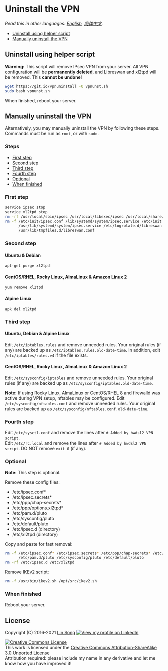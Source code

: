 # Uninstall the VPN

*Read this in other languages: [English](uninstall.md), [简体中文](uninstall-zh.md).*

* [Uninstall using helper script](#uninstall-using-helper-script)
* [Manually uninstall the VPN](#manually-uninstall-the-vpn)

## Uninstall using helper script

**Warning:** This script will remove IPsec VPN from your server. All VPN configuration will be **permanently deleted**, and Libreswan and xl2tpd will be removed. This **cannot be undone**!

```bash
wget https://git.io/vpnuninstall -O vpnunst.sh
sudo bash vpnunst.sh
```

When finished, reboot your server.

## Manually uninstall the VPN

Alternatively, you may manually uninstall the VPN by following these steps. Commands must be run as `root`, or with `sudo`.

### Steps

* [First step](#first-step)
* [Second step](#second-step)
* [Third step](#third-step)
* [Fourth step](#fourth-step)
* [Optional](#optional)
* [When finished](#when-finished)

### First step

```bash
service ipsec stop
service xl2tpd stop
rm -rf /usr/local/sbin/ipsec /usr/local/libexec/ipsec /usr/local/share/doc/libreswan
rm -f /etc/init/ipsec.conf /lib/systemd/system/ipsec.service /etc/init.d/ipsec \
      /usr/lib/systemd/system/ipsec.service /etc/logrotate.d/libreswan \
      /usr/lib/tmpfiles.d/libreswan.conf
```

### Second step

#### Ubuntu & Debian

`apt-get purge xl2tpd`

#### CentOS/RHEL, Rocky Linux, AlmaLinux & Amazon Linux 2

`yum remove xl2tpd`

#### Alpine Linux

`apk del xl2tpd`

### Third step

#### Ubuntu, Debian & Alpine Linux

Edit `/etc/iptables.rules` and remove unneeded rules. Your original rules (if any) are backed up as `/etc/iptables.rules.old-date-time`. In addition, edit `/etc/iptables/rules.v4` if the file exists.   

#### CentOS/RHEL, Rocky Linux, AlmaLinux & Amazon Linux 2

Edit `/etc/sysconfig/iptables` and remove unneeded rules. Your original rules (if any) are backed up as `/etc/sysconfig/iptables.old-date-time`.

**Note:** If using Rocky Linux, AlmaLinux or CentOS/RHEL 8 and firewalld was active during VPN setup, nftables may be configured. Edit `/etc/sysconfig/nftables.conf` and remove unneeded rules. Your original rules are backed up as `/etc/sysconfig/nftables.conf.old-date-time`.

### Fourth step

Edit `/etc/sysctl.conf` and remove the lines after `# Added by hwdsl2 VPN script`.   
Edit `/etc/rc.local` and remove the lines after `# Added by hwdsl2 VPN script`. DO NOT remove `exit 0` (if any).

### Optional

**Note:** This step is optional.

Remove these config files:

* /etc/ipsec.conf*
* /etc/ipsec.secrets*
* /etc/ppp/chap-secrets*
* /etc/ppp/options.xl2tpd*
* /etc/pam.d/pluto
* /etc/sysconfig/pluto
* /etc/default/pluto
* /etc/ipsec.d (directory)
* /etc/xl2tpd (directory)

Copy and paste for fast removal:

```bash
rm -f /etc/ipsec.conf* /etc/ipsec.secrets* /etc/ppp/chap-secrets* /etc/ppp/options.xl2tpd* \
      /etc/pam.d/pluto /etc/sysconfig/pluto /etc/default/pluto
rm -rf /etc/ipsec.d /etc/xl2tpd
```

Remove IKEv2 script:

```bash
rm -f /usr/bin/ikev2.sh /opt/src/ikev2.sh
```

### When finished

Reboot your server.

## License

Copyright (C) 2016-2021 [Lin Song](https://github.com/hwdsl2) [![View my profile on LinkedIn](https://static.licdn.com/scds/common/u/img/webpromo/btn_viewmy_160x25.png)](https://www.linkedin.com/in/linsongui)   

[![Creative Commons License](https://i.creativecommons.org/l/by-sa/3.0/88x31.png)](http://creativecommons.org/licenses/by-sa/3.0/)   
This work is licensed under the [Creative Commons Attribution-ShareAlike 3.0 Unported License](http://creativecommons.org/licenses/by-sa/3.0/)  
Attribution required: please include my name in any derivative and let me know how you have improved it!
